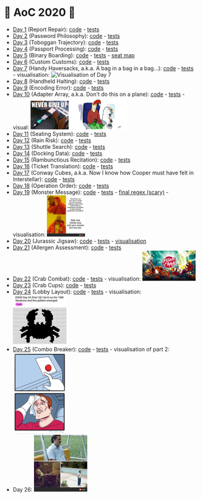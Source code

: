 # 🎄 AoC 2020 🎅
- [Day 1](https://adventofcode.com/2020/day/1) (Report Repair): [code](day01/Day1.kt) - [tests](../../../test/kotlin/aoc2020/day01/Day1KtTest.kt)
- [Day 2](https://adventofcode.com/2020/day/2) (Password Philosophy): [code](day02/Day2.kt) - [tests](../../../test/kotlin/aoc2020/day02/Day2KtTest.kt)
- [Day 3](https://adventofcode.com/2020/day/3) (Toboggan Trajectory): [code](day03/Day3.kt) - [tests](../../../test/kotlin/aoc2020/day03/Day3KtTest.kt)
- [Day 4](https://adventofcode.com/2020/day/4) (Passport Processing): [code](day04/Day4.kt) - [tests](../../../test/kotlin/aoc2020/day04/Day4KtTest.kt)
- [Day 5](https://adventofcode.com/2020/day/5) (Binary Boarding): [code](day05/Day5.kt) - [tests](../../../test/kotlin/aoc2020/day05/Day5KtTest.kt) - [seat map](day05/seatMap)
- [Day 6](https://adventofcode.com/2020/day/6) (Custom Customs): [code](day06/Day6.kt) - [tests](../../../test/kotlin/aoc2020/day06/Day6KtTest.kt)
- [Day 7](https://adventofcode.com/2020/day/7) (Handy Haversacks, a.k.a. A bag in a bag in a bag...): [code](day07/Day7.kt) - [tests](../../../test/kotlin/aoc2020/day07/Day7KtTest.kt) - visualisation: <img src="https://i.redd.it/gx6l9oavzp361.jpg" alt="Visualisation of Day 7" width="80"/>
- [Day 8](https://adventofcode.com/2020/day/8) (Handheld Halting): [code](day08/Day8.kt) - [tests](../../../test/kotlin/aoc2020/day08/Day8KtTest.kt)   
- [Day 9](https://adventofcode.com/2020/day/9) (Encoding Error): [code](day09/Day9.kt) - [tests](../../../test/kotlin/aoc2020/day09/Day9KtTest.kt)   
- [Day 10](https://adventofcode.com/2020/day/10) (Adapter Array, a.k.a. Don't do this on a plane): [code](day10/Day10.kt) - [tests](../../../test/kotlin/aoc2020/day10/Day10KtTest.kt) - visual: <img src="day10/day10.jpg" alt="Visualisation of Day 10" width="100" /> <img src="day10/day10_2.jpg" alt="Visualisation of Day 10" width="150" />
- [Day 11](https://adventofcode.com/2020/day/11) (Seating System): [code](day11/Day11.kt) - [tests](../../../test/kotlin/aoc2020/day11/Day11KtTest.kt) 
- [Day 12](https://adventofcode.com/2020/day/12) (Rain Risk): [code](day12/Day12.kt) - [tests](../../../test/kotlin/aoc2020/day12/Day12KtTest.kt) 
- [Day 13](https://adventofcode.com/2020/day/13) (Shuttle Search): [code](day13/Day13.kt) - [tests](../../../test/kotlin/aoc2020/day13/Day13KtTest.kt) 
- [Day 14](https://adventofcode.com/2020/day/14) (Docking Data): [code](day14/Day14.kt) - [tests](../../../test/kotlin/aoc2020/day14/Day14KtTest.kt) 
- [Day 15](https://adventofcode.com/2020/day/15) (Rambunctious Recitation): [code](day15/Day15.kt) - [tests](../../../test/kotlin/aoc2020/day15/Day15KtTest.kt) 
- [Day 16](https://adventofcode.com/2020/day/16) (Ticket Translation): [code](day16/Day16.kt) - [tests](../../../test/kotlin/aoc2020/day16/Day16KtTest.kt)
- [Day 17](https://adventofcode.com/2020/day/17) (Conway Cubes, a.k.a. Now I know how Cooper must have felt in Interstellar): [code](day17/Day17.kt) - [tests](../../../test/kotlin/aoc2020/day17/Day17KtTest.kt) 
- [Day 18](https://adventofcode.com/2020/day/18) (Operation Order): [code](day18/Day18.kt) - [tests](../../../test/kotlin/aoc2020/day18/Day18KtTest.kt)
- [Day 19](https://adventofcode.com/2020/day/19) (Monster Message): [code](day19/Day19.kt) - [tests](../../../test/kotlin/aoc2020/day19/Day19KtTest.kt) - [final regex (scary)](day19/final_regex) - visualisation: <img src="day19/meme_of_the_day.jpg" alt="Visualisation of Day 19" width="100"/>
- [Day 20](https://adventofcode.com/2020/day/20) (Jurassic Jigsaw): [code](day20/Day20.kt) - [tests](../../../test/kotlin/aoc2020/day20/Day20KtTest.kt) - [visualisation](https://refined-github-html-preview.kidonng.workers.dev/martapanc/kotlin-koans/raw/master/day20/render/sea.html)
- [Day 21](https://adventofcode.com/2020/day/21) (Allergen Assessment): [code](day21/Day21.kt) - [tests](../../../test/kotlin/aoc2020/day21/Day21KtTest.kt)
- [Day 22](https://adventofcode.com/2020/day/22) (Crab Combat): [code](day22/Day22.kt) - [tests](../../../test/kotlin/aoc2020/day22/Day22KtTest.kt) - visualisation: <img src="day22/fight-crab.jpg" alt="Visualisation of Day 22" width="140"/>
- [Day 23](https://adventofcode.com/2020/day/23) (Crab Cups): [code](day23/Day23.kt) - [tests](../../../test/kotlin/aoc2020/day23/Day23KtTest.kt) 
- [Day 24](https://adventofcode.com/2020/day/24) (Lobby Layout): [code](day24/Day24.kt) - [tests](../../../test/kotlin/aoc2020/day24/Day24KtTest.kt) - visualisation: <img src="day24/day24.jpg" alt="Visualisation of Day 24" width="140"/>
- [Day 25](https://adventofcode.com/2020/day/25) (Combo Breaker): [code](day25/Day25.kt) - [tests](../../../test/kotlin/aoc2020/day25/Day25KtTest.kt) - visualisation of part 2: <img src="day25/day25.jpg" alt="Visualisation of Day 25" width="140"/>
- Day 26: <img src="day26/day26.jpg" alt="Visualisation of Day 26" width="140"/> 